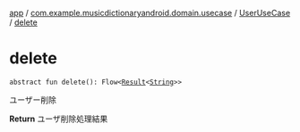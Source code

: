 [app](../../index.md) / [com.example.musicdictionaryandroid.domain.usecase](../index.md) / [UserUseCase](index.md) / [delete](./delete.md)

# delete

`abstract fun delete(): Flow<`[`Result`](../../com.example.domain.model.value/-result/index.md)`<`[`String`](https://kotlinlang.org/api/latest/jvm/stdlib/kotlin/-string/index.html)`>>`

ユーザー削除

**Return**
ユーザ削除処理結果

